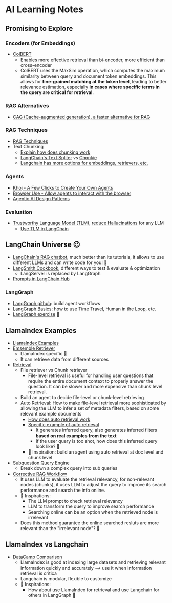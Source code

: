 # AI Learning Notes

## Promising to Explore
### Encoders (for Embeddings)
* [ColBERT][26]
  * Enables more effective retrieval than bi-encoder, more efficient than cross-encoder
  * ColBERT uses the MaxSim operation, which computes the maximum similarity between query and document token embeddings. This allows for <b>fine-grained matching at the token level</b>, leading to better relevance estimation, especially <b>in cases where specific terms in the query are critical for retrieval</b>.

### RAG Alternatives
* [CAG (Cache-augmented generation), a faster alternative for RAG][19]

### RAG Techniques
* [RAG Techniques][18]
* Text Chunking
  * [Explain how does chunking work][22] 
  * [LangChain's Text Spliter][13] vs [Chonkie][14]
  * [Langchain has more options for embeddings, retrievers, etc.][16]

### Agents
* [Khoj - A Few Clicks to Create Your Own Agents][15]
* [Browser Use - Allow agents to interact with the browser][23]
* [Agentic AI Design Patterns][27]

### Evaluation
* [Trustworthy Language Model (TLM)][20], [reduce Hallucinations][21] for any LLM
  * [Use TLM in LangChain][25]


## LangChain Universe 😉
* [LangChain's RAG chatbot][24], much better than its tutorials, it allows to use different LLMs and can write code for you! 💖
* [LangSmith Cookbook][8], different ways to test & evaluate & optimization
  * LangServer is replaced by LangGraph
* [Prompts in LangChain Hub][12]

### LangGraph
* [LangGraph github][9]: build agent workflows
* [LangGraph Basics][17]: how to use Time Travel, Human in the Loop, etc.
* [LangGraph exercise][11] 💖


## LlamaIndex Examples
* [LlamaIndex Examples][2]
* [Emsemble Retriever][4]
  * LlamaIndex specific 📍
  * It can retrieve data from different sources 
* [Retrieval][1]
  * File retriever vs Chunk retriever
    * File-level retrieval is useful for handling user questions that require the entire document context to properly answer the question. It can be slower and more expensive than chunk level retrieval. 
  * Build an agent to decide file-level or chunk-level retrieving
  * Auto Retrieval: How to make file-level retrieval more sophisticated by allowing the LLM to infer a set of metadata filters, based on some relevant example documents
    * [How does auto retrieval work][5]
    * [Specific example of auto retrieval][6]
      * It generates inferred query, also generates inferred filters <b>based on real examples from the text</b>
      * If the user query is too shot, how does this inferred query look like? 🤔
    * 🌟 Inspiration: build an agent using auto retrieval at doc level and chunk level
* [Subquestion Query Engine][3]
  * Break down a complex query into sub queries
* [Corrective RAG Workflow][7]
  * It uses LLM to evaluate the retrieval relevancy, for non-relevant nodes (chunks), it uses LLM to adjust the query to improve its search performance and search the info online.
  * 🌟 Inspirations:
    * The LLM prompt to check retrieval relevancy
    * LLM to transform the query to improve search performance
    * Searching online can be an option when the retrieved node is irrelevant
  * Does this method guarantee the online searched resluts are more relevant than the "irrelevant node"? 🤔

 
## LlamaIndex vs Langchain
* [DataCamp Comparison][10]
  * LlamaIndex is good at indexing large datasets and retrieving relevant information quickly and accurately --> use it when information retrieval is critica
  * Langchain is modular, flexible to customize
  * 🌟 Inspirations:
    * How about use LlamaIndex for retrieval and use Langchain for others in LangGraph 🤔


[1]:https://github.com/run-llama/llamacloud-demo/blob/main/examples/10k_apple_tesla/demo_file_retrieval.ipynb
[2]:https://github.com/run-llama/llamacloud-demo/tree/main/examples
[3]:https://github.com/run-llama/llamacloud-demo/blob/main/examples/10k_apple_tesla/demo_subquestion.ipynb
[4]:https://github.com/run-llama/llamacloud-demo/blob/main/examples/10k_apple_tesla/demo_ensemble_retrieval.ipynb
[5]:https://github.com/run-llama/llamacloud-demo/blob/main/examples/advanced_rag/auto_retrieval_img.png
[6]:https://github.com/run-llama/llamacloud-demo/blob/main/examples/advanced_rag/auto_retrieval.ipynb
[7]:https://github.com/run-llama/llamacloud-demo/blob/main/examples/advanced_rag/corrective_rag_workflow.ipynb
[8]:https://github.com/langchain-ai/langsmith-cookbook/tree/main
[9]:https://github.com/langchain-ai/langgraph
[10]:https://www.datacamp.com/blog/langchain-vs-llamaindex?utm_source=google&utm_medium=paid_search&utm_campaignid=19589720821&utm_adgroupid=152984010854&utm_device=c&utm_keyword=&utm_matchtype=&utm_network=g&utm_adpostion=&utm_creative=724847709973&utm_targetid=dsa-2222697810678&utm_loc_interest_ms=&utm_loc_physical_ms=9000960&utm_content=DSA~blog~Artificial-Intelligence&utm_campaign=230119_1-sea~dsa~tofu_2-b2c_3-row-p1_4-prc_5-na_6-na_7-le_8-pdsh-go_9-nb-e_10-na_11-na-dec24&gad_source=1&gclid=CjwKCAiAjp-7BhBZEiwAmh9rBQQoaxAXWDeMMQY5qKPVmH3n3s_j-VdMZJiW_yWJPysrdFyReTQIxRoCU7MQAvD_BwE
[11]:https://github.com/hanhanwu/Hanhan_LangGraph_Exercise
[12]:https://smith.langchain.com/hub/
[13]:https://python.langchain.com/v0.1/docs/modules/data_connection/document_transformers/
[14]:https://docs.chonkie.ai/chunkers/overview
[15]:https://app.khoj.dev/agents
[16]:https://python.langchain.com/docs/integrations/text_embedding/
[17]:https://langchain-ai.github.io/langgraph/tutorials/introduction/
[18]:https://github.com/NirDiamant/RAG_Techniques
[19]:https://medium.com/@ronantech/cache-augmented-generation-cag-in-llms-a-step-by-step-tutorial-6ac35d415eec
[20]:https://cleanlab.ai/tlm/
[21]:https://cleanlab.ai/blog/simpleqa/
[22]:https://www.linkedin.com/posts/avi-chawla_5-chunking-strategies-for-rag-explained-in-activity-7283052020809277441-OxZo?utm_source=share&utm_medium=member_desktop
[23]:https://docs.browser-use.com/introduction
[24]:https://chat.langchain.com/
[25]:https://help.cleanlab.ai/tlm/use-cases/tlm_langchain/
[26]:https://github.com/stanford-futuredata/ColBERT
[27]:https://www.linkedin.com/posts/avi-chawla_5-%F0%9D%97%BA%F0%9D%97%BC%F0%9D%98%80%F0%9D%98%81-%F0%9D%97%BD%F0%9D%97%BC%F0%9D%97%BD%F0%9D%98%82%F0%9D%97%B9%F0%9D%97%AE%F0%9D%97%BF-%F0%9D%97%94%F0%9D%97%B4%F0%9D%97%B2%F0%9D%97%BB%F0%9D%98%81%F0%9D%97%B6%F0%9D%97%B0-activity-7288083231944388608-V-iW/?utm_source=share&utm_medium=member_desktop
